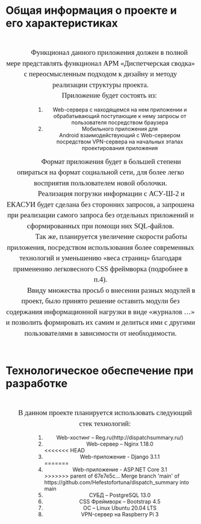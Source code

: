 <p style='margin-top:12.0pt;margin-right:0cm;margin-bottom:6.0pt;margin-left:36.0pt;text-align:center;font-size:21px;font-family:"Times New Roman",serif;font-weight:bold;'><h1>Общая информация о проекте и его характеристиках</h1></p>
<p style='margin: 0cm 0cm 0.0001pt; text-align: center; text-indent: 18pt; line-height: 150%; font-size: 19px; font-family: "Times New Roman", serif;'>&nbsp;</p>
<p style='margin: 0cm 0cm 0.0001pt; text-align: center; text-indent: 35.4pt; line-height: 150%; font-size: 19px; font-family: "Times New Roman", serif;'>Функционал данного приложения должен в полной мере представлять функционал АРМ &laquo;Диспетчерская сводка&raquo; с переосмысленным подходом к дизайну и методу реализации структуры проекта.</p>
<p style='margin: 0cm 0cm 0.0001pt; text-align: center; text-indent: 35.4pt; line-height: 150%; font-size: 19px; font-family: "Times New Roman", serif;'>Приложение будет состоять из:</p>
<ol style="list-style-type: undefined;margin-left:78.9px;">
    <li style="text-align: center;">Web-сервера c&nbsp;находящемся на нем приложении и обрабатывающий поступающие к нему запросы от пользователя посредством браузера</li>
    <li style="text-align: center;">Мобильного приложения для Android&nbsp;взаимодействующий с Web-сервером посредством VPN-сервера на начальных этапах проектирования приложения</li>
</ol>
<p style='margin: 0cm 0cm 0.0001pt; text-align: center; text-indent: 42.55pt; line-height: 150%; font-size: 19px; font-family: "Times New Roman", serif;'>Формат приложения будет в большей степени опираться на формат социальной сети, для более легко восприятия пользователем новой оболочки.</p>
<p style='margin: 0cm 0cm 0.0001pt; text-align: center; text-indent: 42.55pt; line-height: 150%; font-size: 19px; font-family: "Times New Roman", serif;'>Реализация погрузки информации c&nbsp;АСУ-Ш-2 и ЕКАСУИ будет сделана без сторонних запросов, а запрошена при реализации самого запроса без отдельных приложений и сформированных при помощи них SQL-файлов.</p>
<p style='margin: 0cm 0cm 0.0001pt; text-align: center; text-indent: 42.55pt; line-height: 150%; font-size: 19px; font-family: "Times New Roman", serif;'>Так же, планируется увеличение скорости работы приложения, посредством использования более современных технологий и уменьшению &laquo;веса страниц&raquo; благодаря применению легковесного CSS&nbsp;фреймворка (подробнее в п.4).</p>
<p style='margin: 0cm 0cm 0.0001pt; text-align: center; text-indent: 42.55pt; line-height: 150%; font-size: 19px; font-family: "Times New Roman", serif;'>Ввиду множества просьб о внесении разных модулей в проект, было принято решение оставить модули без содержания информационной нагрузки в виде &laquo;журналов &hellip;&raquo; и позволить формировать их самим и делиться ими с другими пользователями в зависимости от необходимости.</p>
<p style='margin: 0cm 0cm 0.0001pt; text-align: center; text-indent: 42.55pt; line-height: 150%; font-size: 19px; font-family: "Times New Roman", serif;'>&nbsp;</p>
<p style='margin-top:12.0pt;margin-right:0cm;margin-bottom:6.0pt;margin-left:36.0pt;text-align:center;font-size:21px;font-family:"Times New Roman",serif;font-weight:bold;'><h1>Технологическое обеспечение при разработке</h1></p>
<p style='margin: 0cm 0cm 0.0001pt; text-align: center; text-indent: 0cm; line-height: 150%; font-size: 19px; font-family: "Times New Roman", serif;'>&nbsp;</p>
<p style='margin: 0cm 0cm 0.0001pt 18pt; text-align: center; text-indent: 0cm; line-height: 150%; font-size: 19px; font-family: "Times New Roman", serif;'>В данном проекте планируется использовать следующий стек технологий:</p>
<ol class="decimal_type" style="list-style-type: undefined;margin-left:79px;">
    <li style="text-align: center;">Web-хостинг &ndash; Reg.ru(http://dispatchsummary.ru/)</li>
    <li style="text-align: center;">Web-сервер &ndash; Nginx 1.18.0</li>
<<<<<<< HEAD
    <li style="text-align: center;">Web-приложение&nbsp;- Django 3.1.1</li>
=======
    <li style="text-align: center;">Web-приложение&nbsp;- ASP.NET Core 3.1</li>
>>>>>>> parent of 67e7e5c... Merge branch 'main' of https://github.com/Hefestofortuna/dispatch_summary into main
    <li style="text-align: center;">СУБД &ndash; PostgreSQL 13.0</li>
    <li style="text-align: center;">CSS&nbsp;Фреймворк &ndash; Bootstrap 4.5</li>
    <li style="text-align: center;">ОС &ndash; Linux Ubuntu 20.04 LTS</li>
    <li style="text-align: center;">VPN-сервер на Raspberry&nbsp;Pi 3</li>
</ol>
<p style='margin: 0cm 0cm 0.0001pt; text-align: center; text-indent: 42.55pt; line-height: 150%; font-size: 19px; font-family: "Times New Roman", serif;'>&nbsp;</p>
<p style='margin: 0cm 0cm 0.0001pt; text-align: center; text-indent: 42.55pt; line-height: 150%; font-size: 19px; font-family: "Times New Roman", serif;'>&nbsp;</p>
<p style='margin: 0cm 0cm 0.0001pt; text-align: center; text-indent: 42.55pt; line-height: 150%; font-size: 19px; font-family: "Times New Roman", serif;'>&nbsp;</p>
<p style='margin: 0cm 0cm 0.0001pt; text-align: center; text-indent: 42.55pt; line-height: 150%; font-size: 19px; font-family: "Times New Roman", serif;'>&nbsp;</p>
